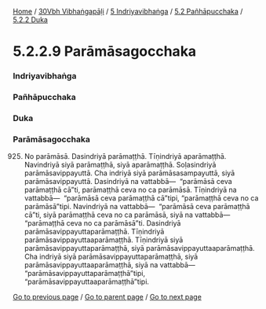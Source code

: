 
[Home](/) / [30Vbh Vibhaṅgapāḷi](/tipitaka/30Vbh.md) / [5 Indriyavibhaṅga](/tipitaka/30Vbh/5.md) / [5.2 Pañhāpucchaka](/tipitaka/30Vbh/5/5.2.md) / [5.2.2 Duka](/tipitaka/30Vbh/5/5.2/5.2.2.md)

# 5.2.2.9 Parāmāsagocchaka

### Indriyavibhaṅga

### Pañhāpucchaka

### Duka

### Parāmāsagocchaka

925. No parāmāsā. Dasindriyā parāmaṭṭhā. Tīṇindriyā aparāmaṭṭhā. Navindriyā siyā parāmaṭṭhā, siyā aparāmaṭṭhā. Soḷasindriyā parāmāsavippayuttā. Cha indriyā siyā parāmāsasampayuttā, siyā parāmāsavippayuttā. Dasindriyā na vattabbā—  “parāmāsā ceva parāmaṭṭhā cā”ti, parāmaṭṭhā ceva no ca parāmāsā. Tīṇindriyā na vattabbā—  “parāmāsā ceva parāmaṭṭhā cā”tipi, “parāmaṭṭhā ceva no ca parāmāsā”tipi. Navindriyā na vattabbā—  “parāmāsā ceva parāmaṭṭhā cā”ti, siyā parāmaṭṭhā ceva no ca parāmāsā, siyā na vattabbā—  “parāmaṭṭhā ceva no ca parāmāsā”ti. Dasindriyā parāmāsavippayuttaparāmaṭṭhā. Tīṇindriyā parāmāsavippayuttaaparāmaṭṭhā. Tīṇindriyā siyā parāmāsavippayuttaparāmaṭṭhā, siyā parāmāsavippayuttaaparāmaṭṭhā. Cha indriyā siyā parāmāsavippayuttaparāmaṭṭhā, siyā parāmāsavippayuttaaparāmaṭṭhā, siyā na vattabbā—  “parāmāsavippayuttaparāmaṭṭhā”tipi, “parāmāsavippayuttaaparāmaṭṭhā”tipi.

[Go to previous page](/tipitaka/30Vbh/5/5.2/5.2.2/5.2.2.6--8.md) / [Go to parent page](/tipitaka/30Vbh/5/5.2/5.2.2.md) / [Go to next page](/tipitaka/30Vbh/5/5.2/5.2.2/5.2.2.10.md)


